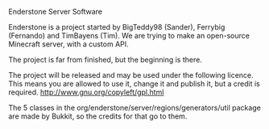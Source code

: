 Enderstone Server Software

Enderstone is a project started by BigTeddy98 (Sander), Ferrybig (Fernando) and TimBayens (Tim).
We are trying to make an open-source Minecraft server, with a custom API.

The project is far from finished, but the beginning is there.

The project will be released and may be used under the following licence.
This means you are allowed to use it, change it and publish it, but a credit is required.
http://www.gnu.org/copyleft/gpl.html

The 5 classes in the org/enderstone/server/regions/generators/util package are made by Bukkit, so the credits for that go to them.